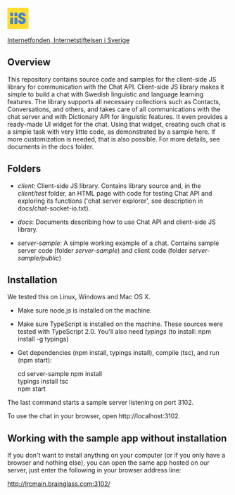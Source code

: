 [<img src="iis.png">](https://www.iis.se/)

[Internetfonden, Internetstiftelsen i Sverige](https://www.iis.se/)

## Overview

This repository contains source code and samples for the client-side JS library for communication with the Chat API.
Client-side JS library makes it simple to build a chat with Swedish linguistic and language learning features.
The library supports all necessary collections such as Contacts, Conversations, and others, and takes care of all communications with the chat server and with Dictionary API for linguistic features. It even provides a ready-made UI widget for the chat. Using that widget, creating such chat is a simple task with very little code, as demonstrated by a sample here. If more customization is needed, that is also possible. For more details, see documents in the docs folder.

## Folders

* *client*: Client-side JS library. Contains library source and, in the *client/test* folder, an HTML page with code for testing Chat API and exploring its functions ('chat server explorer', see description in docs/chat-socket-io.txt).

* *docs*: Documents describing how to use Chat API and client-side JS library. 

* *server-sample*: A simple working example of a chat. Contains sample server code (folder *server-sample*) and client code (folder *server-sample/public*)    

## Installation

We tested this on Linux, Windows and Mac OS X.

* Make sure node.js is installed on the machine.

* Make sure TypeScript is installed on the machine. These sources were tested with TypeScript 2.0. You'll also need *typings* (to install: npm install -g typings)

* Get dependencies (npm install, typings install), compile (tsc), and run (npm start):

  cd server-sample
  npm install  
  typings install
  tsc  
  npm start

The last command starts a sample server listening on port 3102.

To use the chat in your browser, open http://localhost:3102.

## Working with the sample app without installation

If you don't want to install anything on your computer (or if you only have a browser and nothing else), you can open the same app hosted on our server, just enter the following in your browser address line:

http://lrcmain.brainglass.com:3102/

